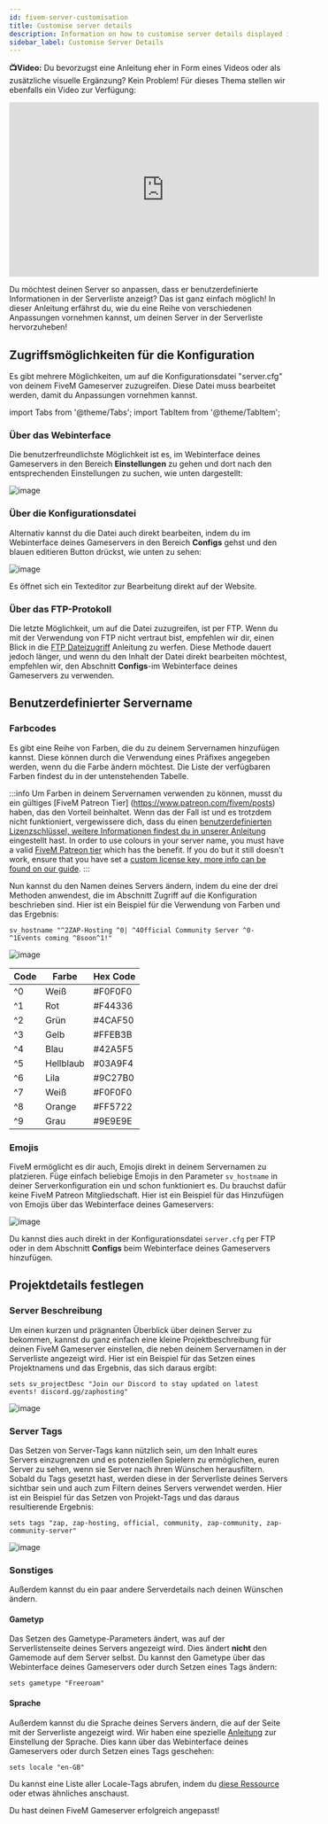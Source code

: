 ```yaml
---
id: fivem-server-customisation
title: Customise server details
description: Information on how to customise server details displayed in the server list for FiveM servers - ZAP-Hosting.com 
sidebar_label: Customise Server Details
---
```


**📺Video:** Du bevorzugst eine Anleitung eher in Form eines Videos oder als zusätzliche visuelle Ergänzung? Kein Problem! Für dieses Thema stellen wir ebenfalls ein Video zur Verfügung:

<iframe width="560" height="315" src="https://www.youtube.com/embed/zuWgjwb2-Xs" title="YouTube video player" frameborder="0" allow="accelerometer; autoplay; clipboard-write; encrypted-media; gyroscope; picture-in-picture" allowfullscreen></iframe>

Du möchtest deinen Server so anpassen, dass er benutzerdefinierte Informationen in der Serverliste anzeigt? Das ist ganz einfach möglich! In dieser Anleitung erfährst du, wie du eine Reihe von verschiedenen Anpassungen vornehmen kannst, um deinen Server in der Serverliste hervorzuheben!



## Zugriffsmöglichkeiten für die Konfiguration

Es gibt mehrere Möglichkeiten, um auf die Konfigurationsdatei "server.cfg" von deinem FiveM Gameserver zuzugreifen. Diese Datei muss bearbeitet werden, damit du Anpassungen vornehmen kannst.

import Tabs from '@theme/Tabs';
import TabItem from '@theme/TabItem';

<Tabs>
<TabItem value="settings" label="Webinterface" default>

### Über das Webinterface

Die benutzerfreundlichste Möglichkeit ist es, im Webinterface deines Gameservers in den Bereich **Einstellungen** zu gehen und dort nach den entsprechenden Einstellungen zu suchen, wie unten dargestellt:

![image](https://github.com/zaphosting/docs/assets/42719082/43d0e6eb-a24d-46b8-a6a2-5659ae94084c)
</TabItem>

<TabItem value="configs" label="Konfigurationsdatei">

### Über die Konfigurationsdatei

Alternativ kannst du die Datei auch direkt bearbeiten, indem du im Webinterface deines Gameservers in den Bereich **Configs** gehst und den blauen editieren Button drückst, wie unten zu sehen:

![image](https://github.com/zaphosting/docs/assets/42719082/e3c7392c-7246-4133-be2e-383dac4b0327)

Es öffnet sich ein Texteditor zur Bearbeitung direkt auf der Website.
</TabItem>

<TabItem value="ftp" label="FTP">

### Über das FTP-Protokoll

Die letzte Möglichkeit, um auf die Datei zuzugreifen, ist per FTP. Wenn du mit der Verwendung von FTP nicht vertraut bist, empfehlen wir dir, einen Blick in die [FTP Dateizugriff](gameserver-ftpaccess.md) Anleitung zu werfen. Diese Methode dauert jedoch länger, und wenn du den Inhalt der Datei direkt bearbeiten möchtest, empfehlen wir, den Abschnitt **Configs**-im Webinterface deines Gameservers zu verwenden. 

</TabItem>
</Tabs>



## Benutzerdefinierter Servername

### Farbcodes

Es gibt eine Reihe von Farben, die du zu deinem Servernamen hinzufügen kannst. Diese können durch die Verwendung eines Präfixes angegeben werden, wenn du die Farbe ändern möchtest. Die Liste der verfügbaren Farben findest du in der untenstehenden Tabelle.

:::info
Um Farben in deinem Servernamen verwenden zu können, musst du ein gültiges [FiveM Patreon Tier] (https://www.patreon.com/fivem/posts) haben, das den Vorteil beinhaltet. Wenn das der Fall ist und es trotzdem nicht funktioniert, vergewissere dich, dass du einen [benutzerdefinierten Lizenzschlüssel, weitere Informationen findest du in unserer Anleitung](fivem-licensekey.md) eingestellt hast.
In order to use colours in your server name, you must have a valid [FiveM Patreon tier](https://www.patreon.com/fivem/posts) which has the benefit. If you do but it still doesn't work, ensure that you have set a [custom license key, more info can be found on our guide](fivem-licensekey.md).
:::

Nun kannst du den Namen deines Servers ändern, indem du eine der drei Methoden anwendest, die im Abschnitt Zugriff auf die Konfiguration beschrieben sind. Hier ist ein Beispiel für die Verwendung von Farben und das Ergebnis:

```
sv_hostname "^2ZAP-Hosting ^0| ^4Official Community Server ^0- ^1Events coming ^8soon^1!"
```

![image](https://github.com/zaphosting/docs/assets/42719082/32bbf492-9ee0-4c78-a391-9c44120369c2)



| Code | Farbe     | Hex Code |
| ---- | --------- | -------- |
| ^0   | Weiß      | #F0F0F0  |
| ^1   | Rot       | #F44336  |
| ^2   | Grün      | #4CAF50  |
| ^3   | Gelb      | #FFEB3B  |
| ^4   | Blau      | #42A5F5  |
| ^5   | Hellblaub | #03A9F4  |
| ^6   | Lila      | #9C27B0  |
| ^7   | Weiß      | #F0F0F0  |
| ^8   | Orange    | #FF5722  |
| ^9   | Grau      | #9E9E9E  |



### Emojis

FiveM ermöglicht es dir auch, Emojis direkt in deinem Servernamen zu platzieren. Füge einfach beliebige Emojis in den Parameter `sv_hostname` in deiner Serverkonfiguration ein und schon funktioniert es. Du brauchst dafür keine FiveM Patreon Mitgliedschaft. Hier ist ein Beispiel für das Hinzufügen von Emojis über das Webinterface deines Gameservers:

![image](https://github.com/zaphosting/docs/assets/42719082/43d0e6eb-a24d-46b8-a6a2-5659ae94084c)

Du kannst dies auch direkt in der Konfigurationsdatei `server.cfg` per FTP oder in dem Abschnitt **Configs** beim Webinterface deines Gameservers hinzufügen.



## Projektdetails festlegen

### Server Beschreibung

Um einen kurzen und prägnanten Überblick über deinen Server zu bekommen, kannst du ganz einfach eine kleine Projektbeschreibung für deinen FiveM Gameserver einstellen, die neben deinem Servernamen in der Serverliste angezeigt wird. Hier ist ein Beispiel für das Setzen eines Projektnamens und das Ergebnis, das sich daraus ergibt:

```
sets sv_projectDesc "Join our Discord to stay updated on latest events! discord.gg/zaphosting"
```

![image](https://github.com/zaphosting/docs/assets/42719082/32bbf492-9ee0-4c78-a391-9c44120369c2)

### Server Tags

Das Setzen von Server-Tags kann nützlich sein, um den Inhalt eures Servers einzugrenzen und es potenziellen Spielern zu ermöglichen, euren Server zu sehen, wenn sie Server nach ihren Wünschen herausfiltern. Sobald du Tags gesetzt hast, werden diese in der Serverliste deines Servers sichtbar sein und auch zum Filtern deines Servers verwendet werden. Hier ist ein Beispiel für das Setzen von Projekt-Tags und das daraus resultierende Ergebnis:

```
sets tags "zap, zap-hosting, official, community, zap-community, zap-community-server"
```

![image](https://github.com/zaphosting/docs/assets/42719082/33407e9f-9e28-4264-9b13-e946ed5b434a)

### Sonstiges

Außerdem kannst du ein paar andere Serverdetails nach deinen Wünschen ändern.

#### Gametyp

Das Setzen des Gametype-Parameters ändert, was auf der Serverlistenseite deines Servers angezeigt wird. Dies ändert **nicht** den Gamemode auf dem Server selbst. Du kannst den Gametype über das Webinterface deines Gameservers oder durch Setzen eines Tags ändern:

```
sets gametype "Freeroam"
```

#### Sprache

Außerdem kannst du die Sprache deines Servers ändern, die auf der Seite mit der Serverliste angezeigt wird. Wir haben eine spezielle [Anleitung](fivem-locale.md) zur Einstellung der Sprache. Dies kann über das Webinterface deines Gameservers oder durch Setzen eines Tags geschehen:

```
sets locale "en-GB"
```

Du kannst eine Liste aller Locale-Tags abrufen, indem du [diese Ressource](https://github.com/TiagoDanin/Locale-Codes#locale-list) oder etwas ähnliches anschaust.

Du hast deinen FiveM Gameserver erfolgreich angepasst!